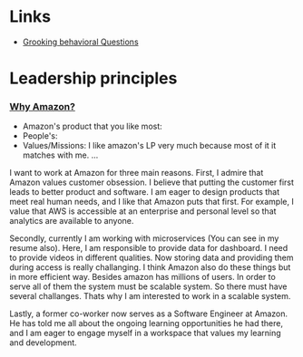 # Links
* [Grooking behavioral Questions](https://www.educative.io/courses/grokking-the-behavioral-interview)


# Leadership principles
### [Why Amazon?](https://www.educative.io/blog/why-amazon-interview-question)
  * Amazon's product that you like most:
  * People's:
  * Values/Missions: I like amazon's LP very much because most of it it matches with me. ...

I want to work at Amazon for three main reasons. First, I admire that Amazon values customer obsession. I believe that putting the customer first leads to better product and software. I am eager to design products that meet real human needs, and I like that Amazon puts that first. For example, I value that AWS is accessible at an enterprise and personal level so that analytics are available to anyone.

Secondly, currently I am working with microservices (You can see in my resume also). Here, I am responsible to provide data for dashboard. I need to provide videos in different qualities. Now storing data and providing them during access is really challanging. I think Amazon also do these things but in more efficient way. Besides amazon has millions of users. In order to serve all of them the system must be scalable system. So there must have several challanges. Thats why I am interested to work in a scalable system.

Lastly, a former co-worker now serves as a Software Engineer at Amazon. He has told me all about the ongoing learning opportunities he had there, and I am eager to engage myself in a workspace that values my learning and development.
